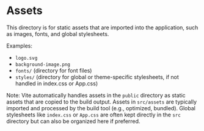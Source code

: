# Assets

This directory is for static assets that are imported into the application, such as images, fonts, and global stylesheets.

Examples:
- `logo.svg`
- `background-image.png`
- `fonts/` (directory for font files)
- `styles/` (directory for global or theme-specific stylesheets, if not handled in index.css or App.css)

Note: Vite automatically handles assets in the `public` directory as static assets that are copied to the build output. Assets in `src/assets` are typically imported and processed by the build tool (e.g., optimized, bundled). Global stylesheets like `index.css` or `App.css` are often kept directly in the `src` directory but can also be organized here if preferred.
